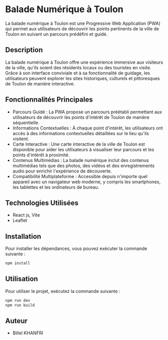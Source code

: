 
# Balade Numérique à Toulon

La balade numérique à Toulon est une Progressive Web Application (PWA) qui permet aux utilisateurs de découvrir les points pertinents de la ville de Toulon en suivant un parcours prédéfini et guidé.

 ## Description

 La balade numérique à Toulon offre une expérience immersive aux visiteurs de la ville, qu'ils soient des résidents locaux ou des touristes en visite. Grâce à son interface conviviale et à sa fonctionnalité de guidage, les utilisateurs peuvent explorer les sites historiques, culturels et pittoresques de Toulon de manière interactive.

## Fonctionnalités Principales

- Parcours Guidé : La PWA propose un parcours préétabli permettant aux utilisateurs de découvrir les points d'intérêt de Toulon de manière séquentielle.
- Informations Contextuelles : À chaque point d'intérêt, les utilisateurs ont accès à des informations contextuelles détaillées sur le lieu qu'ils visitent.
- Carte Interactive : Une carte interactive de la ville de Toulon est disponible pour aider les utilisateurs à visualiser leur parcours et les points d'intérêt à proximité.
- Contenus Multimédias : La balade numérique inclut des contenus multimédias tels que des photos, des vidéos et des enregistrements audio pour enrichir l'expérience de découverte.
- Compatibilité Multiplateforme : Accessible depuis n'importe quel appareil avec un navigateur web moderne, y compris les smartphones, les tablettes et les ordinateurs de bureau.


## Technologies Utilisées

- React js, Vite
- Leaflet


## Installation

Pour installer les dépendances, vous pouvez exécuter la commande suivante :

```bash
npm install
```

## Utilisation
Pour utiliser le projet, exécutez la commande suivante :

```bash
npm run dev
npm run build
```

## Auteur
- Billel KHANFRI 
